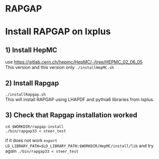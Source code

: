# RAPGAP

# Install RAPGAP on lxplus

## 1) Install HepMC

use https://gitlab.cern.ch/hepmc/HepMC/-/tree/HEPMC_02_06_05  
This version and this version only
```./installHepMC.sh```

## 2) Install Rapgap

```./installRapgap.sh```  
This will install RAPGAP using LHAPDF and pythia6 libraries from lxplus.

## 3) Check that Rapgap installation worked

```
cd $WORKDIR/rapgap-install
./bin/rapgap33 < steer_test
```

if it does not work
```export LD_LIBRARY_PATH=$LD_LIBRARY_PATH:$WORKDIR/HepMC/install/lib```
and try again
```./bin/rapgap33 < steer_test```

